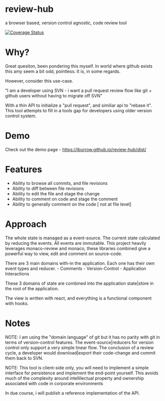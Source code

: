 # review-hub

a browser based, version control agnostic, code review tool

[![Coverage Status](https://coveralls.io/repos/github/jburrow/review-hub/badge.svg?branch=master)](https://coveralls.io/github/jburrow/review-hub?branch=master)

# Why?

Great quesiton, been pondering this myself. In world where github exists this amy seem a bit odd, pointless. It is, in some regards.

However, consider this use-case.

"I am a developer using SVN - i want a pull request review flow like git + github users without having to migrate off SVN"

With a thin API to initialize a "pull request", and similiar api to "rebase it". This tool attempts to fill in a tools gap for developers using older version control system.

# Demo

Check out the demo page - https://jburrow.github.io/review-hub/dist/

# Features

- Ability to browse all commits, and file revisions
- Ability to diff between file revisions
- Ability to edit the file and stage the change
- Ability to comment on code and stage the comment
- Ability to generally comment on the code [ not at file level]

# Approach

The whole state is managed as a event-source. The current state calculated by reducing the events. All events are immutable. This project heavily leverages monaco-review and monaco, these libraries combined give a powerful way to view, edit and comment on source-code.

There are 3 main domains with-in the application. Each one has their own event types and reducer. - Comments - Version-Control - Application Interactions

These 3 domains of state are combined into the application state|store in the root of the application.

The view is written with react, and everything is a functional component with hooks.

# Notes

NOTE: I am using the "domain language" of git but it has no parity with git in terms of version-control features. The event-source|reducers for version control only support a very simple linear flow. The conclusion of a review cycle, a developer would download|export their code-change and commit them back to SVN.

NOTE: This tool is client-side only, you will need to implement a simple interface for persistence and implement the end-point yourself. This avoids much of the complexity around intellilectual property and ownership associated with code in corporate environments

In due course, i will publish a reference implementation of the API.
